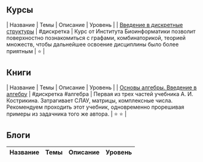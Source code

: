 

## Курсы
| Название  | Темы | Описание | Уровень |
| [Введение в дискретные структуры](https://stepik.org/course/902/promo#toc) | #дискретка | Курс от Института Биоинформатики позволит поверхностно познакомиться с графами, комбинаторикой, теорией множеств, чтобы дальнейшее освоение дисциплины было более приятным | :star: | 

## Книги
| Название  | Темы | Описание | Уровень |
| [Основы алгебры. Введение в алгебру](https://www.labirint.ru/books/651219/) | #дискретка #алгебра | Первая из трех частей учебника А. И. Кострикина. Затрагивает СЛАУ, матрицы, комплексные числа. Рекомендуем проходить этот учебник, одновременно прорешивая примеры из задачника того же автора. | :star: :star: | 

## Блоги
| Название  | Темы | Описание | Уровень |
| ------------- | ------------- | ------------- |------------- | 
